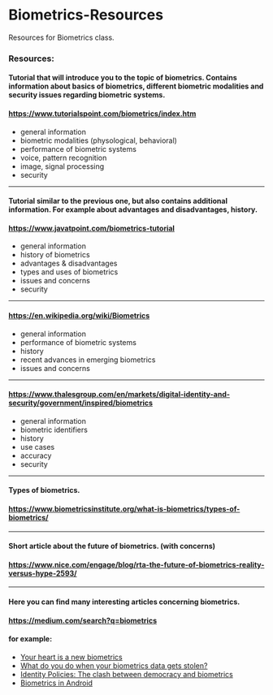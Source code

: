 # Biometrics-Resources
Resources for Biometrics class.

### Resources:

#### Tutorial that will introduce you to the topic of biometrics. Contains information about basics of biometrics, different biometric modalities and security issues regarding biometric systems.
#### https://www.tutorialspoint.com/biometrics/index.htm
- general information
- biometric modalities (physological, behavioral)
- performance of biometric systems
- voice, pattern recognition
- image, signal processing
- security

---

#### Tutorial similar to the previous one, but also contains additional information. For example about advantages and disadvantages, history.
#### https://www.javatpoint.com/biometrics-tutorial
- general information
- history of biometrics
- advantages & disadvantages
- types and uses of biometrics
- issues and concerns
- security

---

#### https://en.wikipedia.org/wiki/Biometrics
- general information
- performance of biometric systems
- history
- recent advances in emerging biometrics
- issues and concerns

---

#### https://www.thalesgroup.com/en/markets/digital-identity-and-security/government/inspired/biometrics
- general information
- biometric identifiers
- history
- use cases
- accuracy
- security

---

#### Types of biometrics.
#### https://www.biometricsinstitute.org/what-is-biometrics/types-of-biometrics/

---

#### Short article about the future of biometrics. (with concerns)
#### https://www.nice.com/engage/blog/rta-the-future-of-biometrics-reality-versus-hype-2593/

---

#### Here you can find many interesting articles concerning biometrics.
#### https://medium.com/search?q=biometrics
#### for example:
- [Your heart is a new biometrics](https://medium.com/mawi-band/your-heart-is-a-new-biometrics-eda2c168f7b)
- [What do you do when your biometrics data gets stolen?](https://medium.com/technicity/what-do-you-do-when-your-biometrics-data-gets-stolen-68982fe0fdeb)
- [Identity Policies: The clash between democracy and biometrics](https://medium.com/@privacyint/identity-policies-the-clash-between-democracy-and-biometrics-95adabd9f263)
- [Biometrics in Android](https://proandroiddev.com/biometrics-in-android-50424de8d0e)
